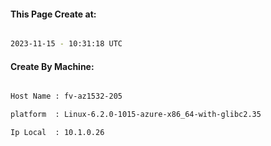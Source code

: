 
   
#### This Page Create at:

```bash

2023-11-15 - 10:31:18 UTC

```

#### Create By Machine:

```bash

Host Name : fv-az1532-205

platform  : Linux-6.2.0-1015-azure-x86_64-with-glibc2.35

Ip Local  : 10.1.0.26

```

